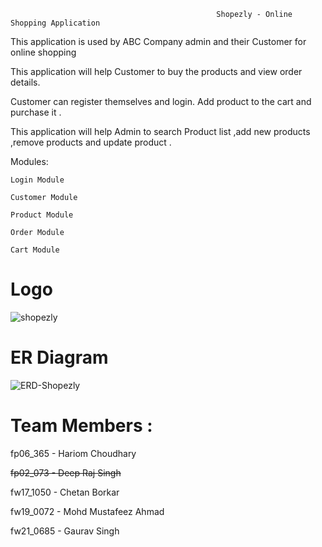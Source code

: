                                                   Shopezly - Online Shopping Application
                                                  
                                                  
This application is used by ABC Company admin and their Customer for online shopping 

This application will help Customer to buy the products and view order details.

Customer can register themselves and login. Add product to the cart and purchase it .

This application will help Admin to search Product list ,add new products ,remove products and update product .

Modules:

	Login Module
  
	Customer Module
  
	Product Module
  
	Order Module
  
	Cart Module
  
 


# Logo
![shopezly](https://user-images.githubusercontent.com/106339098/221424489-cbfcab89-d0c3-4b84-918c-309c7cfe0f2c.gif)

# ER Diagram

![ERD-Shopezly](https://user-images.githubusercontent.com/106339098/221400397-89fe90ef-05c7-4650-a7b8-3ebce6001a65.png)

# Team Members :

fp06_365 - Hariom Choudhary

~~fp02_073 - Deep Raj Singh~~

fw17_1050 - Chetan Borkar

fw19_0072 - Mohd Mustafeez Ahmad

fw21_0685 - Gaurav Singh
